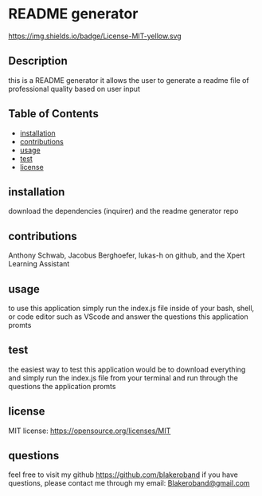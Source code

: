 # README generator

  https://img.shields.io/badge/License-MIT-yellow.svg

  ## Description
  this is a README generator it allows the user to generate a readme file of professional quality based on user input

  ## Table of Contents
  - [installation](#installation)
  - [contributions](#contributions)
  - [usage](#usage)
  - [test](#test)
  - [license](#license)

  ## installation
  download the dependencies (inquirer) and the readme generator repo

  ## contributions
  Anthony Schwab, Jacobus Berghoefer, lukas-h on github, and the Xpert Learning Assistant

  ## usage
  to use this application simply run the index.js file inside of your bash, shell, or code editor such as VScode and answer the questions this application promts
  
  ## test
  the easiest way to test this application would be to download everything and simply run the index.js file from your terminal and run through the questions the application promts

  ## license
  MIT license: 
https://opensource.org/licenses/MIT
  
  ## questions
  feel free to visit my github https://github.com/blakeroband
  if you have questions, please contact me through my email: Blakeroband@gmail.com